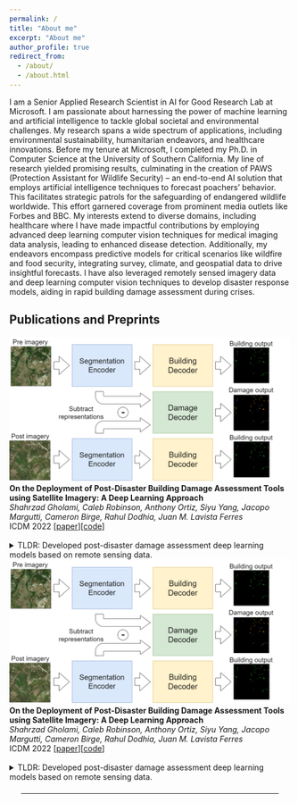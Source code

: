 ```yaml
---
permalink: /
title: "About me"
excerpt: "About me"
author_profile: true
redirect_from: 
  - /about/
  - /about.html
---
```


<head>
  <link rel="stylesheet" href="/assets/css/custom.css">
</head>

I am a Senior Applied Research Scientist in AI for Good Research Lab at Microsoft. I am passionate about harnessing the power of machine learning and artificial intelligence to tackle global societal and environmental challenges. My research spans a wide spectrum of applications, including environmental sustainability, humanitarian endeavors, and healthcare innovations. Before my tenure at Microsoft, I completed my Ph.D. in Computer Science at the University of Southern California. My line of research yielded promising results, culminating in the creation of PAWS (Protection Assistant for Wildlife Security) – an end-to-end AI solution that employs artificial intelligence techniques to forecast poachers’ behavior. This facilitates strategic patrols for the safeguarding of endangered wildlife worldwide. This effort garnered coverage from prominent media outlets like Forbes and BBC. My interests extend to diverse domains, including healthcare where I have made impactful contributions by employing advanced deep learning computer vision techniques for medical imaging data analysis, leading to enhanced disease detection. Additionally, my endeavors encompass predictive models for critical scenarios like wildfire and food security, integrating survey, climate, and geospatial data to drive insightful forecasts. I have also leveraged remotely sensed imagery data and deep learning computer vision techniques to develop disaster response models, aiding in rapid building damage assessment during crises.

## Publications and Preprints
<div class="paper-image-text-pair">
<img class="paper-image" src="/images/building_damage-model_architecture.drawio (1).png" alt="damage-assessment">
<div class="paper-text">
  <b>On the Deployment of Post-Disaster Building Damage Assessment Tools using Satellite Imagery: A Deep Learning Approach</b>
  <br>
  <i>Shahrzad Gholami, Caleb Robinson, Anthony Ortiz, Siyu Yang, Jacopo Margutti, Cameron Birge, Rahul Dodhia, Juan M. Lavista Ferres</i>
  <br>
  ICDM 2022 [<a href="https://ieeexplore.ieee.org/document/10031100/">paper</a>][<a href="https://github.com/microsoft/building-damage-assessment-cnn-siamese">code</a>]
  <br><br>
  <div class="paper-short-summary">
	  <details>
		  <summary>TLDR: Developed post-disaster damage assessment deep learning models based on remote sensing data.</summary> 
		  Natural disasters frequency is growing globally. Every year 350 million people are affected and billions of dollars of damage is incurred. Providing timely and appropriate humanitarian interventions like shelters, medical aid, and food to affected communities are challenging problems. AI frameworks can help support existing efforts in solving these problems in various ways. In this study, we propose using high-resolution satellite imagery from before and after disasters to develop a convolutional neural network model for localizing buildings and scoring their damage level. We categorize damage to buildings into four levels, spanning from not damaged to destroyed, based on the xView2 dataset's scale. Due to the emergency nature of disaster response efforts, the value of automating damage assessment lies primarily in the inference speed, rather than accuracy. We show that our proposed solution works three times faster than the fastest xView2 challenge winning solution and over 50 times faster than the slowest first place solution, which indicates a significant improvement from an operational viewpoint. Our proposed model achieves a pixel-wise Fl score of 0.74 for the building localization and a pixel-wise harmonic Fl score of 0.6 for damage classification and uses a simpler architecture compared to other studies. Additionally, we develop a web-based visualizer that can display the before and after imagery along with the model's building damage predictions on a custom map. This study has been collaboratively conducted to empower a humanitarian organization as the stakeholder, that plans to deploy and assess the model along with the visualizer for their disaster response efforts in the field.
	  </details>
  </div>
</div>
</div>

<div class="paper-image-text-pair">
<img class="paper-image" src="/images/building_damage-model_architecture.drawio (1).png" alt="damage-assessment">
<div class="paper-text">
  <b>On the Deployment of Post-Disaster Building Damage Assessment Tools using Satellite Imagery: A Deep Learning Approach</b>
  <br>
  <i>Shahrzad Gholami, Caleb Robinson, Anthony Ortiz, Siyu Yang, Jacopo Margutti, Cameron Birge, Rahul Dodhia, Juan M. Lavista Ferres</i>
  <br>
  ICDM 2022 [<a href="https://ieeexplore.ieee.org/document/10031100/">paper</a>][<a href="https://github.com/microsoft/building-damage-assessment-cnn-siamese">code</a>]
  <br><br>
  <div class="paper-short-summary">
	  <details>
		  <summary>TLDR: Developed post-disaster damage assessment deep learning models based on remote sensing data.</summary> 
		  Natural disasters frequency is growing globally. Every year 350 million people are affected and billions of dollars of damage is incurred. Providing timely and appropriate humanitarian interventions like shelters, medical aid, and food to affected communities are challenging problems. AI frameworks can help support existing efforts in solving these problems in various ways. In this study, we propose using high-resolution satellite imagery from before and after disasters to develop a convolutional neural network model for localizing buildings and scoring their damage level. We categorize damage to buildings into four levels, spanning from not damaged to destroyed, based on the xView2 dataset's scale. Due to the emergency nature of disaster response efforts, the value of automating damage assessment lies primarily in the inference speed, rather than accuracy. We show that our proposed solution works three times faster than the fastest xView2 challenge winning solution and over 50 times faster than the slowest first place solution, which indicates a significant improvement from an operational viewpoint. Our proposed model achieves a pixel-wise Fl score of 0.74 for the building localization and a pixel-wise harmonic Fl score of 0.6 for damage classification and uses a simpler architecture compared to other studies. Additionally, we develop a web-based visualizer that can display the before and after imagery along with the model's building damage predictions on a custom map. This study has been collaboratively conducted to empower a humanitarian organization as the stakeholder, that plans to deploy and assess the model along with the visualizer for their disaster response efforts in the field.
	  </details>
  </div>
</div>
</div>
<hr style="margin: 1.5em">
